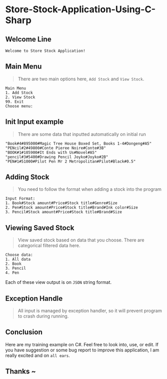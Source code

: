 # Store-Stock-Application-Using-C-Sharp

## Welcome Line

```
Welcome to Store Stock Application!
```

## Main Menu
> There are two main options here, `Add Stock` and `View Stock`.

```
Main Menu
1. Add Stock
2. View Stock
99. Exit
Choose menu:
```

## Init Input example
> There are some data that inputted automatically on initial run

```
"Book#4#895000#Magic Tree House Boxed Set, Books 1-4#Dongeng#A5"
"PENcil#2#49800#Conte Pieree Noire#Conte#3B"
"BOOK#1#105900#It Ends with Us#Novel#A5"
"pencil#3#5400#Drawing Pencil Joyko#Joyko#2B"
"PEN#1#51000#Pilot Pen Mr 2 Metropolitan#Pilot#Black#0.5"
```

## Adding Stock
> You need to follow the format when adding a stock into the program

```
Input Format: 
1. Book#Stock amount#Price#Stock title#Genre#Size
2. Pen#Stock amount#Price#Stock title#Brand#Ink color#Size
3. Pencil#Stock amount#Price#Stock title#Brand#Size
```

## Viewing Saved Stock 
> View saved stock based on data that you choose. There are categorical filtered data here.

```
Choose data: 
1. All data
2. Book
3. Pencil
4. Pen
```

Each of these view output is on `JSON` string format.

## Exception Handle
> All input is managed by exception handler, so it will prevent program to crash during running.

## Conclusion

Here are my training example on C#. Feel free to look into, use, or edit. If you have suggestion or some bug report to improve this application, I am really excited and on `all ears`.


## Thanks ~
